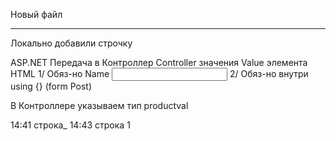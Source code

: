 ﻿Новый файл
***********
Локально добавили строчку

ASP.NET Передача в Контроллер Controller значения Value элемента HTML
1/ Обяз-но Name <input type="text" Name="productval"/> 
2/ Обяз-но внутри using {} (form Post)

В Контроллере указываем тип productval

14:41 строка_
14:43 строка
1
